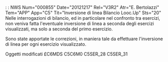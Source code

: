  :  : NWS Num="000855" Date="20121217" Rel="V3R2" Atr="E. Bertolazzi" Tem="APP" App="C5" Tit="Inversione di linea Bilancio Looc.Up" Sts="20"
Nelle interrogazioni di bilancio, ed in particolare nel confronto tra esercizi, non veniva fatta l'eventuale inversione di linea a seconda degli esercizi visualizzati, ma solo a seconda del primo esercizio.

Sono state apportate le correzioni, in maniera tale da effettuare l'inversione di linea per ogni esercizio visualizzato.

Oggetti modificati
£C6MDS
C5C6M0
C5SER_28
C5SER_31
